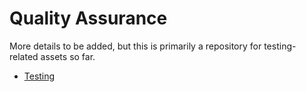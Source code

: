 # Quality Assurance

More details to be added, but this is primarily a repository for testing-related assets so far. 

* [Testing](/testing)
